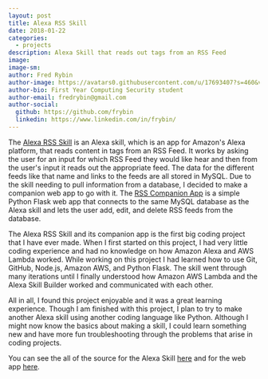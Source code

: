 ```yaml
---
layout: post
title: Alexa RSS Skill
date: 2018-01-22
categories:
  - projects
description: Alexa Skill that reads out tags from an RSS Feed
image:
image-sm:
author: Fred Rybin
author-image: https://avatars0.githubusercontent.com/u/17693407?s=460&v=4
author-bio: First Year Computing Security student
author-email: fredrybin@gmail.com
author-social:
  github: https://github.com/frybin
  linkedin: https://www.linkedin.com/in/frybin/
---
```


The [Alexa RSS Skill](https://github.com/frybin/Alexa-RSS-Skill) is an Alexa skill, which is an app for Amazon's Alexa platform, that reads content in tags from an RSS Feed. It works by asking the user for an input for which RSS Feed they would like hear and then from the user's input it reads out the appropriate feed. The data for the different feeds like that name and links to the feeds are all stored in MySQL. Due to the skill needing to pull information from a database, I decided to make a companion web app to go with it. The [RSS Companion App](https://github.com/frybin/RSS-Web-App) is a simple Python Flask web app that connects to the same MySQL database as the Alexa skill and lets the user add, edit, and delete RSS feeds from the database.

The Alexa RSS Skill and its companion app is the first big coding project that I have ever made. When I first started on this project, I had very little coding experience and had no knowledge on how Amazon Alexa and AWS Lambda worked. While working on this project I had learned how to use Git, GitHub, Node.js, Amazon AWS, and Python Flask. The skill went through many iterations until I finally understood how Amazon AWS Lambda and the Alexa Skill Builder worked and communicated with each other.  

All in all, I found this project enjoyable and it was a great learning experience. Though I am finished with this project, I plan to try to make another Alexa skill using another coding language like Python. Although I might now know the basics about making a skill, I could learn something new and have more fun troubleshooting through the problems that arise in coding projects.

You can see the all of the source for the Alexa Skill [here](https://github.com/frybin/Alexa-RSS-Skill) and for the web app [here](https://github.com/frybin/RSS-Web-App).

